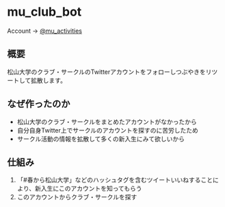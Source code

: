 # mu_club_bot
Account -> [@mu_activities](https://twitter.com/mu_activities)

## 概要
松山大学のクラブ・サークルのTwitterアカウントをフォローしつぶやきをリツートして拡散します。

## なぜ作ったのか
- 松山大学のクラブ・サークルをまとめたアカウントがなかったから
- 自分自身Twitter上でサークルのアカウントを探すのに苦労したため
- サークル活動の情報を拡散して多くの新入生にみて欲しいから

## 仕組み
1. 「#春から松山大学」などのハッシュタグを含むツイートいいねすることにより、新入生にこのアカウントを知ってもらう
2. このアカウントからクラブ・サークルを探す

